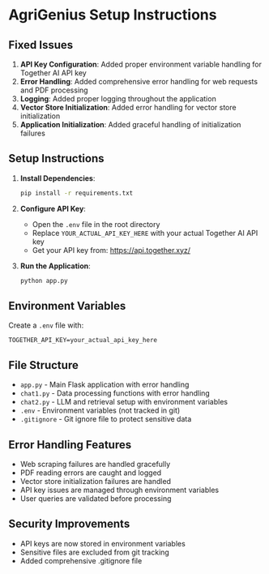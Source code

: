 # AgriGenius Setup Instructions

## Fixed Issues

1. **API Key Configuration**: Added proper environment variable handling for Together AI API key
2. **Error Handling**: Added comprehensive error handling for web requests and PDF processing
3. **Logging**: Added proper logging throughout the application
4. **Vector Store Initialization**: Added error handling for vector store initialization
5. **Application Initialization**: Added graceful handling of initialization failures

## Setup Instructions

1. **Install Dependencies**:
   ```bash
   pip install -r requirements.txt
   ```

2. **Configure API Key**:
   - Open the `.env` file in the root directory
   - Replace `YOUR_ACTUAL_API_KEY_HERE` with your actual Together AI API key
   - Get your API key from: https://api.together.xyz/

3. **Run the Application**:
   ```bash
   python app.py
   ```

## Environment Variables

Create a `.env` file with:
```
TOGETHER_API_KEY=your_actual_api_key_here
```

## File Structure

- `app.py` - Main Flask application with error handling
- `chat1.py` - Data processing functions with error handling
- `chat2.py` - LLM and retrieval setup with environment variables
- `.env` - Environment variables (not tracked in git)
- `.gitignore` - Git ignore file to protect sensitive data

## Error Handling Features

- Web scraping failures are handled gracefully
- PDF reading errors are caught and logged
- Vector store initialization failures are handled
- API key issues are managed through environment variables
- User queries are validated before processing

## Security Improvements

- API keys are now stored in environment variables
- Sensitive files are excluded from git tracking
- Added comprehensive .gitignore file

